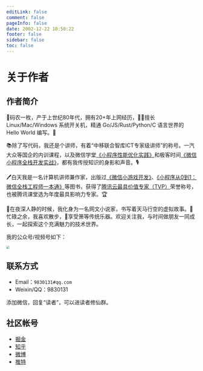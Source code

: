 ```yaml
---
editLink: false
comment: false
pageInfo: false
date: 2002-12-22 10:50:22
footer: false
sidebar: false
toc: false
---
```

# 关于作者

<script setup>
import { VPTeamMembers } from 'vitepress/theme'

const members = [
  {
    avatar: 'https://yishulun.com/avatar.png',
    name: 'LIYI',
    title: '计算机讲师、作家，网文小说作者。白天写代码，晚上写梦想。',
    links: [
      { icon: 'github', link: 'https://github.com/rixingyike' },
      { icon: 'twitter', link: 'https://twitter.com/coderliyi' }
    ]
  },
]
</script>

<VPTeamMembers size="small" :members="members" />

## 作者简介

🚀码农一枚，产于上世纪80年代，拥有20+年上网经历，👨‍💻擅长 Linux/Mac/Windows 系统开关机，精通 Go/JS/Rust/Python/C 语言世界的 Hello World 编写。🎩

📚除了写代码，我还是个讲师，有着“中移联合智库ICT专家级讲师”的称号。一汽大众等国企的内训课程，以及微信学堂[《小程序性能优化实践》](https://developers.weixin.qq.com/community/business/course/000606628dc2e86dc0ddcbb115940d)和极客时间[《微信小程序全栈开发实战》](http://gk.link/a/10AdC)，都有我传授知识的身影和声音。🎙️

🖊️白天我是一名计算机讲师兼作家，出版过[《微信小游戏开发》](https://item.jd.com/10070363837259.html)、[《小程序从0到1：微信全栈工程师一本通》](https://item.jd.com/27148951176.html)等图书，获得了[腾讯云最具价值专家（TVP）](https://cloud.tencent.com/tvp/124)荣誉称号，也被腾讯课堂选为年度最具影响力专家。🏆

📖在夜深人静的时候，我化身为一名网文小说家，书写着天马行空的虚拟故事。🌙忙碌之余，我喜欢散步，🎵享受箫等传统乐器。欢迎关注我，与时间做朋友一同成长，一起探索这个充满魅力的技术世界。

我的公众号/视频号如下：

<img src="https://yishulun.com/yslqrcode.jpg" style="zoom: 50%;" />

## 联系方式

- Email：`9830131#qq.com`
- Weixin/QQ：9830131

添加微信，回复“读者”，可以进读者修仙群。

## 社区帐号

- [掘金](https://juejin.cn/user/2400989124504286)
- [知乎](https://www.zhihu.com/people/liyi2005)
- [微博](https://weibo.com/u/2820420060)
- [推特](https://twitter.com/coderliyi)

<!--
著有《微信小游戏开发》等书，是中移联合智库ICT专家级讲师，腾讯云最具价值专家（TVP），微信学堂《小程序性能优化实践》、极客时间《微信小程序全栈开发实战》课程讲师，中国一汽大众等企业内训讲师。具有 20 年以上互联网软件研发经验，参与研发的音视频直播产品曾在腾讯 QQ 上线，为数千万人使用。同时，他是中国人工智能学会会员，在北京协同创新研究院负责过人工智能课题项目的技术研发，是微信公众号/视频号“艺述论”的作者，博客地址是www.yishulun.com。
-->

<!--
The author of books such as 《WeChat Mini Game Development》, he is a senior lecturer in the ICT Expert Think Tank by China Mobile Communications Federation, a Tencent Cloud Most Valuable Professional (TVP), and a course instructor for 《Mini Program Performance Optimization Practice》 at WeChat University and 《WeChat Mini Program Full Stack Development Practice》 at Geek Time. He is also a corporate trainer for companies like FAW-Volkswagen in China. With over 20 years of experience in internet software development, he has been involved in the development of audio and video live streaming products that were launched on Tencent QQ, serving tens of millions of users. Additionally, he is a member of the Chinese Association for Artificial Intelligence. He has led technical research and development for AI subject projects at the Beijing Collaborative Innovation Research Institute. He is the author of the WeChat public account/video account "艺述论". His blog can be found at www.yishulun.com.
-->

